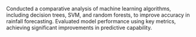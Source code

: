 Conducted a comparative analysis of machine learning algorithms, including decision trees, SVM, and random forests, to improve accuracy in rainfall forecasting. Evaluated model performance using key metrics, achieving significant improvements in predictive capability.
